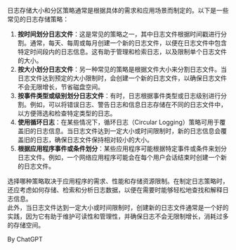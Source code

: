 日志存储大小和分区策略通常是根据具体的需求和应用场景而制定的。以下是一些常见的日志存储策略：  
1. **按时间划分日志文件**：这是常见的策略之一，其中日志文件根据时间戳进行分割。通常，每天、每周或每月创建一个新的日志文件，以便在日志文件中包含特定时间段内的日志信息。这有助于管理和检索日志，以及限制单个日志文件的大小。
2. **按大小划分日志文件**：另一种常见的策略是根据文件大小来分割日志文件。当日志文件达到预定的大小限制时，会创建一个新的日志文件，以确保日志文件不会无限增长，节省磁盘空间。
3. **按事件类型或级别划分日志文件**：有时，日志根据事件类型或日志级别进行分割。例如，可以将错误日志、警告日志和信息日志存储在不同的日志文件中，以方便筛选和检查特定类型的日志。
4. **使用循环日志**：在某些情况下，循环日志（Circular Logging）策略可用于覆盖旧的日志信息。当日志文件达到一定大小或时间限制时，新的日志信息会覆盖旧的日志，确保日志文件保持相对较小的大小。
5. **根据应用程序事件或条件划分**：某些应用程序可能根据特定事件或条件来划分日志文件。例如，一个网络应用程序可能会在每个用户会话结束时创建一个新的日志文件。

选择哪种策略取决于应用程序的需求、性能和存储资源限制。在制定日志策略时，还应考虑如何存储、检索和分析日志数据，以便在需要时能够轻松地查找和解释日志信息。  
此外，当日志文件达到一定大小或时间限制时，创建新的日志文件通常是一个好的实践，因为它有助于维护可读性和管理性，并确保日志不会无限制增长，消耗过多的存储空间。  

By ChatGPT  
